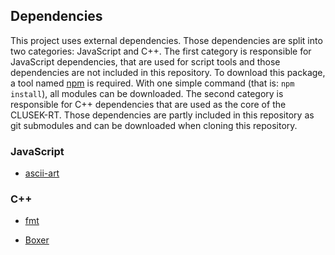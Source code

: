 ## Dependencies

This project uses external dependencies. Those dependencies are split into two categories: JavaScript and C++. The first category is responsible for JavaScript dependencies, that are used for script tools and those dependencies are not included in this repository. To download this package, a tool named [npm](https://www.npmjs.com/) is required. With one simple command (that is: `npm install`), all modules can be downloaded. The second category is responsible for C++ dependencies that are used as the core of the CLUSEK-RT. Those dependencies are partly included in this repository as git submodules and can be downloaded when cloning this repository.

### JavaScript

* [ascii-art](https://www.npmjs.com/package/ascii-art/v/2.5.0)

### C++

* [fmt](https://github.com/fmtlib/fmt/tree/a1ea8a82c33c0adf0b6738125a504d5bd531c7aa)

* [Boxer](https://github.com/aaronmjacobs/Boxer/tree/01c17f6a9cd66068f7890ea887ab3b9a673f0434)

